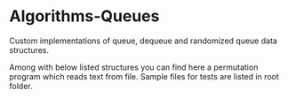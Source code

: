 # Algorithms-Queues
Custom implementations of queue, dequeue and randomized queue data structures.

Among with below listed structures you can find here a permutation program which reads text from file.
Sample files for tests are listed in root folder.
